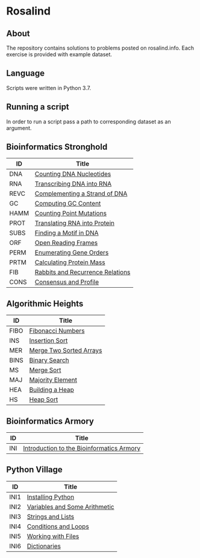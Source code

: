 # Rosalind
## About
The repository contains solutions to problems posted on rosalind.info.
Each exercise is provided with example dataset.   
## Language
Scripts were written in Python 3.7.
## Running a script
In order to run a script pass a path to corresponding dataset as an argument.
## Bioinformatics Stronghold
<center>

ID | Title
---|------
DNA | [Counting DNA Nucleotides](./BioinformaticsStronghold/dna/dna.py)
RNA | [Transcribing DNA into RNA](./BioinformaticsStronghold/rna/rna.py)
REVC | [Complementing a Strand of DNA](./BioinformaticsStronghold/revc/revc.py)
GC | [Computing GC Content](./BioinformaticsStronghold/gc/gc.py)
HAMM | [Counting Point Mutations](./BioinformaticsStronghold/hamm/hamm.py)
PROT | [Translating RNA into Protein](./BioinformaticsStronghold/prot/prot.py)
SUBS | [Finding a Motif in DNA](./BioinformaticsStronghold/subs/subs.py)
ORF | [Open Reading Frames](./BioinformaticsStronghold/orf/orf.py)
PERM | [Enumerating Gene Orders](./BioinformaticsStronghold/perm/perm.py)
PRTM | [Calculating Protein Mass](./BioinformaticsStronghold/prtm/prtm.py)
FIB | [Rabbits and Recurrence Relations](./BioinformaticsStronghold/fib/fib.py)
CONS | [Consensus and Profile](./BioinformaticsStronghold/cons/cons.py)
<!---    
FIB | Rabbits and Recurrence Relations     
IPRB | Mendel's First Law  
FIBD | Mortal Fibonacci Rabbits  
GRPH | Overlap Graphs  
IEV | Calculating Expected Offspring  
LCSM | Finding a Shared Motif  
LIA | Independent Alleles  
MPRT | Finding a Protein Motif  
MRNA | Inferring mRNA from Protein 
REVP | Locating Restriction Sites  
SPLC | RNA Splicing  
LEXF | Enumerating k-mers Lexicographically  
LGIS | Longest Increasing Subsequence  
LONG | Genome Assembly as Shortest Superstring  
PMCH | Perfect Matchings and RNA Secondary Structures  
PPER | Partial Permutations  
PROB | Introduction to Random Strings  
SIGN | Enumerating Oriented Gene Orderings  
SSEQ | Finding a Spliced Motif  
TRAN | Transitions and Transversions  
TREE | Completing a Tree  
CAT | Catalan Numbers and RNA Secondary Structures  
CORR | Error Correction in Reads  
INOD | Counting Phylogenetic Ancestors  
KMER | k-Mer Composition  
KMP | Speeding Up Motif Finding  
LCSQ | Finding a Shared Spliced Motif  
LEXV | Ordering Strings of Varying Length Lexicographically  
MMCH | Maximum Matchings and RNA Secondary Structures  
PDST | Creating a Distance Matrix  
REAR | Reversal Distance  
RSTR | Matching Random Motifs  
SSET | Counting Subsets  
ASPC | Introduction to Alternative Splicing  
EDIT | Edit Distance  
EVAL | Expected Number of Restriction Sites  
MOTZ | Motzkin Numbers and RNA Secondary Structures  
NWCK | Distances in Trees  
SCSP | Interleaving Two Motifs  
SETO | Introduction to Set Operations  
SORT | Sorting by Reversals  
SPEC | Inferring Protein from Spectrum  
TRIE | Introduction to Pattern Matching  
CONV | Comparing Spectra with the Spectral Convolution  
CTBL | Creating a Character Table  
DBRU | Constructing a De Bruijn Graph  
EDTA | Edit Distance Alignment  
FULL | Inferring Peptide from Full Spectrum  
INDC | Independent Segregation of Chromosomes  
ITWV | Finding Disjoint Motifs in a Gene  
LREP | Finding the Longest Multiple Repeat  
NKEW | Newick Format with Edge Weights  
RNAS | Wobble Bonding and RNA Secondary Structures  
AFRQ | Counting Disease Carriers  
CTEA | Counting Optimal Alignments  
GLOB | Global Alignment with Scoring Matrix  
SGRA | Using the Spectrum Graph to Infer Peptides  
GCON | Global Alignment with Constant Gap Penalty  
LOCA | Local Alignment with Scoring Matrix  
MGAP | Maximizing the Gap Symbols of an Optimal Alignment  
MULT | Multiple Alignment  
SEXL | Sex-Linked Inheritance  
GAFF | Global Alignment with Scoring Matrix and Affine Gap Penalty
OAP | Overlap Alignment
SIMS | Finding a Motif with Modifications
SMGB | Semiglobal Alignment
LAFF | Local Alignment with Affine Gap Penalty
OSYM | Isolating Symbols in Alignments
MEND | Inferring Genotype from a Pedigree
CSTR | Creating a Character Table from Genetic Strings
WFMD | The Wright-Fisher Model of Genetic Drift
EBIN | Wright-Fisher's Expected Behavior
FOUN | The Founder Effect and Genetic Drift
CUNR | Counting Unrooted Binary Trees
ROOT | Counting Rooted Binary Trees
PCOV | Genome Assembly with Perfect Coverage
ASMQ | Assessing Assembly Quality with N50 and N75
GASM | Genome Assembly Using Reads
---> 
</center>

## Algorithmic Heights
<center>

ID | Title
---|------
FIBO | [Fibonacci Numbers](./AlgorithmicHeights/fibo/fibo.py)
INS | [Insertion Sort](./AlgorithmicHeights/ins/ins.py)
MER | [Merge Two Sorted Arrays](./AlgorithmicHeights/mer/mer.py)
BINS | [Binary Search](./AlgorithmicHeights/bins/bins.py)
MS | [Merge Sort](./AlgorithmicHeights/ms/ms.py)
MAJ | [Majority Element](./AlgorithmicHeights/maj/maj.py)
HEA | [Building a Heap](./AlgorithmicHeights/hea/hea.py)
HS | [Heap Sort](./AlgorithmicHeights/hs/hs.py)
</center>

## Bioinformatics Armory
<center>

ID | Title
---|------
INI | [Introduction to the Bioinformatics Armory](./BioinformaticsArmory/ini/ini.py)
</center>

## Python Village
<center>

ID | Title
---|------
INI1 | [Installing Python](./PythonVillage/ini1/ini1.py)
INI2 | [Variables and Some Arithmetic](./PythonVillage/ini2/ini2.py)
INI3 | [Strings and Lists](./PythonVillage/ini3/ini3.py)
INI4 | [Conditions and Loops](./PythonVillage/ini4/ini4.py)
INI5 | [Working with Files](./PythonVillage/ini5/ini5.py)
INI6 | [Dictionaries](./PythonVillage/ini6/ini6.py)
</center>